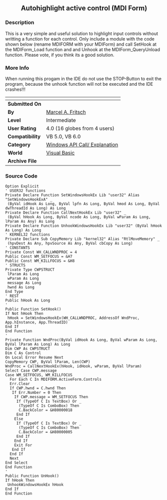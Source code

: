 ﻿<div align="center">

## Autohighlight active control \(MDI Form\)


</div>

### Description

This is a very simple and useful solution to highlight input controls without writting a function for each control. Only include a module with the code shown below (rename MDIFORM with your MDIForm) and call SetHook at the MDIForm_Load function and and Unhook at the MDIForm_QueryUnload function. Please vote, if you think its a good solution.
 
### More Info
 
When running this progam in the IDE do not use the STOP-Button to exit the program, because the unhook function will not be executed and the IDE crashes!!!


<span>             |<span>
---                |---
**Submitted On**   |
**By**             |[Marcel A\. Fritsch](https://github.com/Planet-Source-Code/PSCIndex/blob/master/ByAuthor/marcel-a-fritsch.md)
**Level**          |Intermediate
**User Rating**    |4.0 (16 globes from 4 users)
**Compatibility**  |VB 5\.0, VB 6\.0
**Category**       |[Windows API Call/ Explanation](https://github.com/Planet-Source-Code/PSCIndex/blob/master/ByCategory/windows-api-call-explanation__1-39.md)
**World**          |[Visual Basic](https://github.com/Planet-Source-Code/PSCIndex/blob/master/ByWorld/visual-basic.md)
**Archive File**   |[](https://github.com/Planet-Source-Code/marcel-a-fritsch-autohighlight-active-control-mdi-form__1-32429/archive/master.zip)





### Source Code

```
Option Explicit
' USER32 functions
Private Declare Function SetWindowsHookEx Lib "user32" Alias "SetWindowsHookExA" _
 (ByVal idHook As Long, ByVal lpfn As Long, ByVal hmod As Long, ByVal dwThreadId As Long) As Long
Private Declare Function CallNextHookEx Lib "user32" _
 (ByVal hHook As Long, ByVal ncode As Long, ByVal wParam As Long, lParam As Any) As Long
Private Declare Function UnhookWindowsHookEx Lib "user32" (ByVal hHook As Long) As Long
' KERNEL32 functions
Private Declare Sub CopyMemory Lib "kernel32" Alias "RtlMoveMemory" _
 (hpvDest As Any, hpvSource As Any, ByVal cbCopy As Long)
' CONSTANTS
Private Const WH_CALLWNDPROC = 4
Public Const WM_SETFOCUS = &H7
Public Const WM_KILLFOCUS = &H8
' STRUCTS
Private Type CWPSTRUCT
 lParam As Long
 wParam As Long
 message As Long
 hwnd As Long
End Type
' REST
Public hHook As Long
'
Public Function SetHook()
If Not hHook Then
 hHook = SetWindowsHookEx(WH_CALLWNDPROC, AddressOf WndProc, App.hInstance, App.ThreadID)
End If
End Function
'
Private Function WndProc(ByVal idHook As Long, ByVal wParam As Long, ByVal lParam As Long) As Long
Dim CWP As CWPSTRUCT
Dim C As Control
On Local Error Resume Next
CopyMemory CWP, ByVal lParam, Len(CWP)
WndProc = CallNextHookEx(hHook, idHook, wParam, ByVal lParam)
Select Case CWP.message
Case WM_SETFOCUS, WM_KILLFOCUS
  For Each C In MDIFORM.ActiveForm.Controls
  Err.Clear
  If CWP.hwnd = C.hwnd Then
   If Err.Number = 0 Then
    If CWP.message = WM_SETFOCUS Then
     If (TypeOf C Is TextBox) Or _
      (TypeOf C Is ComboBox) Then
      C.BackColor = &H80000018
     End If
    Else
     If (TypeOf C Is TextBox) Or _
      (TypeOf C Is ComboBox) Then
      C.BackColor = &H80000005
     End If
    End If
    Exit For
   End If
  End If
  Next
End Select
End Function
'
Public Function UnHook()
If hHook Then
 UnhookWindowsHookEx hHook
End If
End Function
```


